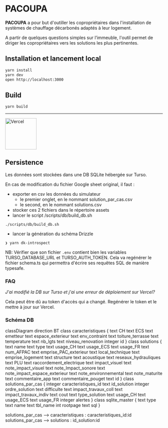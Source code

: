 # PACOUPA

**PACOUPA** a pour but d'outiller les copropriétaires dans l'installation de systèmes de chauffage décarbonés adaptés à leur logement.

A partir de quelques questions simples sur l’immeuble, l'outil permet de diriger les copropriétaires vers les solutions les plus pertinentes.

## Installation et lancement local
```bash
yarn install
yarn dev
open http://localhost:3000
```


## Build 

```bash
yarn build
```

---
<a href="https://vercel.com/?utm_source=ademe&utm_campaign=oss" alt="Url Vercel"><image src="https://user-images.githubusercontent.com/37937348/161967395-a5064a6a-b4d3-4ede-a940-ad81fa773916.svg" alt="Vercel" width="100" /></a>


## Persistence

Les données sont stockées dans une DB SQLite hébergée sur Turso.

En cas de modification du fichier Google sheet original, il faut :
- exporter en csv les données du simulateur
    - le premier onglet, en le nommant solution_par_cas.csv
    - le second, en le nommant solutions.csv
- stocker ces 2 fichiers dans le répertoire assets
- lancer le script /scripts/db/build_db.sh 
```shell
./scripts/db/build_db.sh
```
- lancer la génération du schéma Drizzle
```shell
❯ yarn dk-introspect
```
NB: Vérifier que son fichier `.env` contient bien les variables TURSO_DATABASE_URL et TURSO_AUTH_TOKEN.
Cela va regénérer le fichier schema.ts qui permettra d'écrire ses requêtes SQL de manière typesafe.


### FAQ

*J'ai modifié la DB sur Turso et j'ai une erreur de déploiement sur Vercel?*

Cela peut être dû au token d'accès qui a changé. 
Regénérer le token et le mettre à jour sur Vercel.


### Schéma DB

classDiagram
direction BT
class caracteristiques {
   text CH
   text ECS
   text emetteur
   text espace_exterieur
   text env_contraint
   text toiture_terrasse
   text temperature
   text nb_lgts
   text niveau_renovation
   integer id
}
class solutions {
   text name
   text type
   text usage_CH
   text usage_ECS
   text usage_FR
   text num_AFPAC
   text emprise_PAC_exterieur
   text local_technique
   text emprise_logement
   text structure
   text acoustique
   text reseaux_hydrauliques
   text PLU
   text raccordement_electrique
   text impact_visuel
   text note_impact_visuel
   text note_Impact_sonore
   text note_impact_espace_exterieur
   text note_environnemental
   text note_maturite
   text commentaire_app
   text commentaire_pouget
   text id
}
class solutions_par_cas {
   integer caracteristiques_id
   text id_solution
   integer ordre_solution
   text difficulte
   text impact_travaux_coll
   text impact_travaux_indiv
   text cout
   text type_solution
   text usage_CH
   text usage_ECS
   text usage_FR
   integer alertes
}
class sqlite_master {
   text type
   text name
   text tbl_name
   int rootpage
   text sql
}

solutions_par_cas  -->  caracteristiques : caracteristiques_id:id
solutions_par_cas  -->  solutions : id_solution:id

